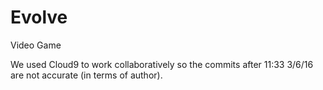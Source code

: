 # Evolve
Video Game

We used Cloud9 to work collaboratively so the commits after 11:33 3/6/16 are not accurate (in terms of author).